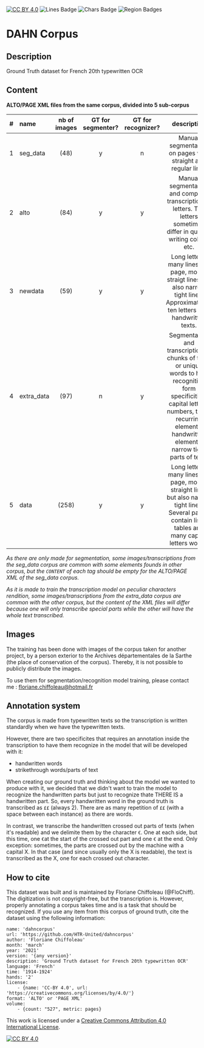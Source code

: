 [![CC BY 4.0][cc-by-shield]][cc-by] ![Lines Badge](https://img.shields.io/endpoint?url=https://gist.githubusercontent.com/FloChiff/40179e12e6f6f38589face8ee552973f/raw/dahn_lines.json) ![Chars Badge](https://img.shields.io/endpoint?url=https://gist.githubusercontent.com/FloChiff/40179e12e6f6f38589face8ee552973f/raw/dahn_chars.json) ![Region Badges](https://img.shields.io/endpoint?url=https://gist.githubusercontent.com/FloChiff/40179e12e6f6f38589face8ee552973f/raw/dahn_regions.json)

# DAHN Corpus
## Description
Ground Truth dataset for French 20th typewritten OCR

## Content
**ALTO/PAGE XML files from the same corpus, divided into 5 sub-corpus**

| # | name | nb of images | GT for segmenter? | GT for recognizer? | description |
| --- | :---- | :---: | :---: | :---: | :---: |
| 1 | seg_data | (48) | y | n | Manual segmentation on pages with straight and regular lines |
| 2 | alto | (84) | y | y | Manual segmentation and complete transcription of letters. The letters sometimes differ in quality, writing colors, etc. |
| 3 | newdata | (59) | y | y | Long letters, many lines per page, mostly straigt lines but also narrow tight lines. Approximatively ten letters with handwritten texts. |
| 4 | extra_data | (97) | n | y | Segmentation and transcription of chunks of texts or unique words to help recognition form specificities: capital letters, numbers, titles, recurring elements, handwritten elements, narrow tight parts of texts |
| 5 | data | (258) | y | y | Long letters, many lines per page, mostly straight lines but also narrow tight lines. Several pages contain lists, tables and many capital letters words. |

*As there are only made for segmentation, some images/transcriptions from the seg\_data corpus are common with some elements founds in other corpus, but the `CONTENT` of each tag should be empty for the ALTO/PAGE XML of the seg\_data corpus.*

*As it is made to train the transcription model on peculiar characters rendition, some images/transcriptions from the extra\_data corpus are common with the other corpus, but the content of the XML files will differ because one will only transcribe special parts while the other will have the whole text transcribed.*

## Images
The training has been done with images of the corpus taken for another project, by a person exterior to the Archives départementales de la Sarthe (the place of conservation of the corpus). Thereby, it is not possible to publicly distribute the images.

To use them for segmentation/recognition model training, please contact me : floriane.chiffoleau@hotmail.fr

## Annotation system
The corpus is made from typewritten texts so the transcription is written standardly when we have the typewritten texts.

However, there are two specificites that requires an annotation inside the transcription to have them recognize in the model that will be developed with it:
- handwritten words
- strikethrough words/parts of text

When creating our ground truth and thinking about the model we wanted to produce with it, we decided that we didn't want to train the model to recognize the handwritten parts but just to recognize thate THERE IS a handwritten part. So, every handwritten word in the ground truth is transcribed as `££` (always 2). There are as many repetition of `££` (with a space between each instance) as there are words.

In contrast, we transcribe the handwritten crossed out parts of texts (when it's readable) and we delimite them by the character `€`. One at each side, but this time, one `€`at the start of the crossed out part and one `€` at the end. Only exception: sometimes, the parts are crossed out by the machine with a capital X. In that case (and since usually only the X is readable), the text is transcribed as the X, one for each crossed out character.

## How to cite

This dataset was built and is maintained by Floriane Chiffoleau (@FloChiff). The digitization is not copyright-free, but the transcription is. However, properly annotating a corpus takes time and is a task that should be recognized. If you use any item from this corpus of ground truth, cite the dataset using the following information:

```
name: 'dahncorpus'
url: 'https://github.com/HTR-United/dahncorpus'
author: 'Floriane Chiffoleau'
month: 'march'
year: '2021'
version: '{any version}'
description: 'Ground Truth dataset for French 20th typewritten OCR'
language: 'French'
time: '1914-1924'
hands: '2'
license:
    - {name: 'CC-BY 4.0', url: 'https://creativecommons.org/licenses/by/4.0/'}
format: 'ALTO' or 'PAGE XML'
volume:
    - {count: "527", metric: pages}
```

This work is licensed under a
[Creative Commons Attribution 4.0 International License][cc-by].

[![CC BY 4.0][cc-by-image]][cc-by]

[cc-by]: http://creativecommons.org/licenses/by/4.0/
[cc-by-image]: https://i.creativecommons.org/l/by/4.0/88x31.png
[cc-by-shield]: https://img.shields.io/badge/License-CC%20BY%204.0-lightgrey.svg
